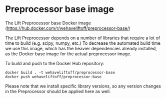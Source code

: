 # Preprocessor base image
The Lift Preprocessor base Docker image (https://hub.docker.com/r/wehaveliftoff/preprocessor-base/)

The Lift Preprocessor depends on a number of libraries that require a lot of time to build (e.g. scipy, numpy, etc.)
To decrease the automated build time we use this image, which has the heavier dependencies already installed,
as the Docker base image for the actual preprocessor image.

To build and push to the Docker Hub repository:

    docker build . -t wehaveliftoff/preprocessor-base
    docker push wehaveliftoff/preprocessor-base
   
Please note that we install specific library versions, so any version changes in the Preprocessor should be
applied here as well.

